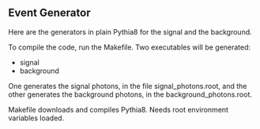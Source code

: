 ## Event Generator

Here are the generators in plain Pythia8 for the signal and the background.

To compile the code, run the Makefile. Two executables will be generated:

* signal
* background

One generates the signal photons, in the file signal_photons.root, and the
other generates the background photons, in the background_photons.root.

Makefile downloads and compiles Pythia8. Needs root environment variables
loaded.